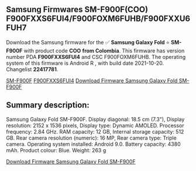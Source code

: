 <h2>Samsung Firmwares SM-F900F(COO) F900FXXS6FUI4/F900FOXM6FUHB/F900FXXU6FUH7</h2>
Download the Samsung firmware for the ✅ <strong>Samsung Galaxy Fold </strong> ⭐ <strong>SM-F900F</strong> with product code <strong>COO</strong> <strong> from Colombia</strong>. This firmware has version number PDA <strong>F900FXXS6FUI4</strong> and CSC F900FOXM6FUHB. The operating system of this firmware is Android R , with build date 2021-10-20. Changelist <strong>22417781</strong>.


[SM-F900F](https://samfirm.shop/samsung/model/SM-F900F)
[F900FXXS6FUI4](https://samfirm.shop/samsung/pda/F900FXXS6FUI4)
[Download Firmware Samsung Galaxy Fold SM-F900F](https://samfirm.shop/samsung/firmware/466956)
<h2>Summary description:</h2>
<p>Samsung Galaxy Fold SM-F900F. Display diagonal: 18.5 cm (7.3"), Display resolution: 2152 x 1536 pixels, Display type: Dynamic AMOLED. Processor frequency: 2.84 GHz. RAM capacity: 12 GB, Internal storage capacity: 512 GB. Rear camera resolution (numeric): 16 MP, Rear camera type: Triple camera. Operating system installed: Android 9.0. Battery capacity: 4380 mAh. Product colour: Blue. Weight: 263 g</p>


[Download Firmware Samsung Galaxy Fold SM-F900F](https://samfirm.shop/samsung/firmware/466956)
